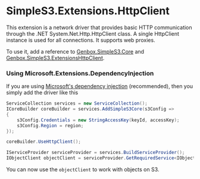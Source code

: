 ﻿# SimpleS3.Extensions.HttpClient
This extension is a network driver that provides basic HTTP communication through the .NET System.Net.Http.HttpClient class. A single HttpClient instance is used for all connections. It supports web proxies.

To use it, add a reference to [Genbox.SimpleS3.Core](https://www.nuget.org/packages/Genbox.SimpleS3.Core) and [Genbox.SimpleS3.ExtensionsHttpClient](https://www.nuget.org/packages/Genbox.SimpleS3.Extensions.HttpClient).

### Using Microsoft.Extensions.DependencyInjection
If you are using [Microsoft's dependency injection](https://www.nuget.org/packages/Microsoft.Extensions.DependencyInjection/) (recommended), then you simply add the driver like this

```csharp
ServiceCollection services = new ServiceCollection();
ICoreBuilder coreBuilder = services.AddSimpleS3Core(s3Config =>
{
    s3Config.Credentials = new StringAccessKey(keyId, accessKey);
    s3Config.Region = region;
});

coreBuilder.UseHttpClient();

IServiceProvider serviceProvider = services.BuildServiceProvider();
IObjectClient objectClient = serviceProvider.GetRequiredService<IObjectClient>();
```

You can now use the `objectClient` to work with objects on S3.